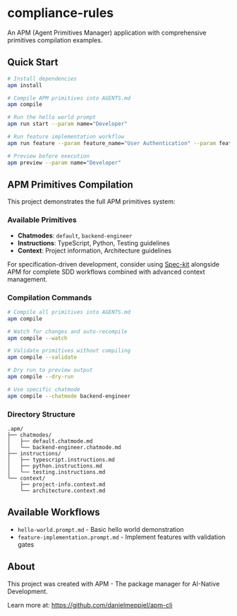 # compliance-rules

An APM (Agent Primitives Manager) application with comprehensive primitives compilation examples.

## Quick Start

```bash
# Install dependencies
apm install

# Compile APM primitives into AGENTS.md
apm compile

# Run the hello world prompt
apm run start --param name="Developer"

# Run feature implementation workflow
apm run feature --param feature_name="User Authentication" --param feature_description="Implement secure user login and registration"

# Preview before execution
apm preview --param name="Developer"
```

## APM Primitives Compilation

This project demonstrates the full APM primitives system:

### Available Primitives
- **Chatmodes**: `default`, `backend-engineer`
- **Instructions**: TypeScript, Python, Testing guidelines
- **Context**: Project information, Architecture guidelines

For specification-driven development, consider using [Spec-kit](https://github.com/github/spec-kit) alongside APM for complete SDD workflows combined with advanced context management.

### Compilation Commands
```bash
# Compile all primitives into AGENTS.md
apm compile

# Watch for changes and auto-recompile
apm compile --watch

# Validate primitives without compiling
apm compile --validate

# Dry run to preview output
apm compile --dry-run

# Use specific chatmode
apm compile --chatmode backend-engineer
```

### Directory Structure
```
.apm/
├── chatmodes/
│   ├── default.chatmode.md
│   └── backend-engineer.chatmode.md
├── instructions/
│   ├── typescript.instructions.md
│   ├── python.instructions.md
│   └── testing.instructions.md
└── context/
    ├── project-info.context.md
    └── architecture.context.md

```

## Available Workflows
- `hello-world.prompt.md` - Basic hello world demonstration
- `feature-implementation.prompt.md` - Implement features with validation gates

## About

This project was created with APM - The package manager for AI-Native Development.

Learn more at: https://github.com/danielmeppiel/apm-cli
